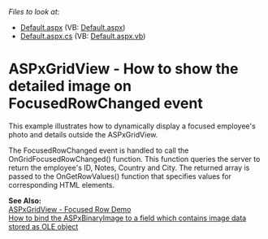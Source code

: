<!-- default file list -->
*Files to look at*:

* [Default.aspx](./CS/WebSite/Default.aspx) (VB: [Default.aspx](./VB/WebSite/Default.aspx))
* [Default.aspx.cs](./CS/WebSite/Default.aspx.cs) (VB: [Default.aspx.vb](./VB/WebSite/Default.aspx.vb))
<!-- default file list end -->
# ASPxGridView - How to show the detailed image on FocusedRowChanged event


<p>This example illustrates how to dynamically display a focused employee's photo and details outside the ASPxGridView.</p><p>The FocusedRowChanged event is handled to call the OnGridFocusedRowChanged() function. This function queries the server to return the employee's ID, Notes, Country and City. The returned array is passed to the OnGetRowValues() function that specifies values for corresponding HTML elements.</p><p><strong>See Also:</strong><br />
<a href="http://demos.devexpress.com/ASPxGridViewDemos/Rows/FocusedRow.aspx">ASPxGridView - Focused Row Demo</a><br />
<a href="https://www.devexpress.com/Support/Center/p/E1414">How to bind the ASPxBinaryImage to a field which contains image data stored as OLE object</a></p>

<br/>


